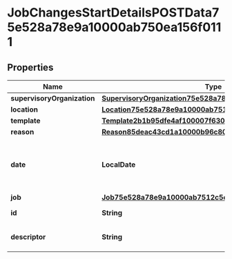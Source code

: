 

# JobChangesStartDetailsPOSTData75e528a78e9a10000ab750ea156f0111


## Properties

| Name | Type | Description | Notes |
|------------ | ------------- | ------------- | -------------|
|**supervisoryOrganization** | [**SupervisoryOrganization75e528a78e9a10000ab75132a9df0116**](SupervisoryOrganization75e528a78e9a10000ab75132a9df0116.md) |  |  [optional] |
|**location** | [**Location75e528a78e9a10000ab75125ebe50114**](Location75e528a78e9a10000ab75125ebe50114.md) |  |  [optional] |
|**template** | [**Template2b1b95dfe4af100007f63081aec5158e**](Template2b1b95dfe4af100007f63081aec5158e.md) |  |  [optional] |
|**reason** | [**Reason85deac43cd1a10000b96c80c118f171e**](Reason85deac43cd1a10000b96c80c118f171e.md) |  |  [optional] |
|**date** | **LocalDate** | The date this business process takes effect. |  |
|**job** | [**Job75e528a78e9a10000ab7512c5c550115**](Job75e528a78e9a10000ab7512c5c550115.md) |  |  [optional] |
|**id** | **String** | Id of the instance |  [optional] |
|**descriptor** | **String** | A preview of the instance |  [optional] |



